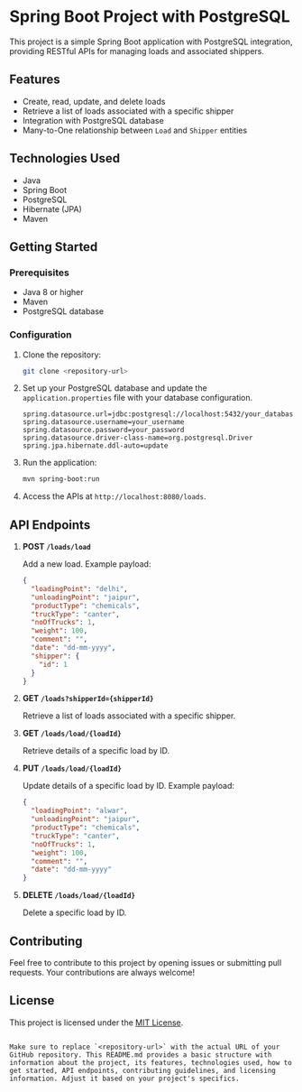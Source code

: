 # Spring Boot Project with PostgreSQL

This project is a simple Spring Boot application with PostgreSQL integration, providing RESTful APIs for managing loads and associated shippers.

## Features

- Create, read, update, and delete loads
- Retrieve a list of loads associated with a specific shipper
- Integration with PostgreSQL database
- Many-to-One relationship between `Load` and `Shipper` entities

## Technologies Used

- Java
- Spring Boot
- PostgreSQL
- Hibernate (JPA)
- Maven

## Getting Started

### Prerequisites

- Java 8 or higher
- Maven
- PostgreSQL database

### Configuration

1. Clone the repository:

   ```bash
   git clone <repository-url>
   ```

2. Set up your PostgreSQL database and update the `application.properties` file with your database configuration.

   ```properties
   spring.datasource.url=jdbc:postgresql://localhost:5432/your_database_name
   spring.datasource.username=your_username
   spring.datasource.password=your_password
   spring.datasource.driver-class-name=org.postgresql.Driver
   spring.jpa.hibernate.ddl-auto=update
   ```

3. Run the application:

   ```bash
   mvn spring-boot:run
   ```

4. Access the APIs at `http://localhost:8080/loads`.

## API Endpoints

1. **POST `/loads/load`**

   Add a new load. Example payload:

   ```json
   {
     "loadingPoint": "delhi",
     "unloadingPoint": "jaipur",
     "productType": "chemicals",
     "truckType": "canter",
     "noOfTrucks": 1,
     "weight": 100,
     "comment": "",
     "date": "dd-mm-yyyy",
     "shipper": {
       "id": 1
     }
   }
   ```

2. **GET `/loads?shipperId={shipperId}`**

   Retrieve a list of loads associated with a specific shipper.

3. **GET `/loads/load/{loadId}`**

   Retrieve details of a specific load by ID.

4. **PUT `/loads/load/{loadId}`**

   Update details of a specific load by ID. Example payload:

   ```json
   {
     "loadingPoint": "alwar",
     "unloadingPoint": "jaipur",
     "productType": "chemicals",
     "truckType": "canter",
     "noOfTrucks": 1,
     "weight": 100,
     "comment": "",
     "date": "dd-mm-yyyy"
   }
   ```

5. **DELETE `/loads/load/{loadId}`**

   Delete a specific load by ID.

## Contributing

Feel free to contribute to this project by opening issues or submitting pull requests. Your contributions are always welcome!

## License

This project is licensed under the [MIT License](LICENSE).
```

Make sure to replace `<repository-url>` with the actual URL of your GitHub repository. This README.md provides a basic structure with information about the project, its features, technologies used, how to get started, API endpoints, contributing guidelines, and licensing information. Adjust it based on your project's specifics.
